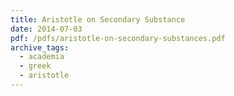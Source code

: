 ```yaml
---
title: Aristotle on Secondary Substance
date: 2014-07-03
pdf: /pdfs/aristotle-on-secondary-substances.pdf
archive_tags:
  - academia
  - greek
  - aristotle
---
```

